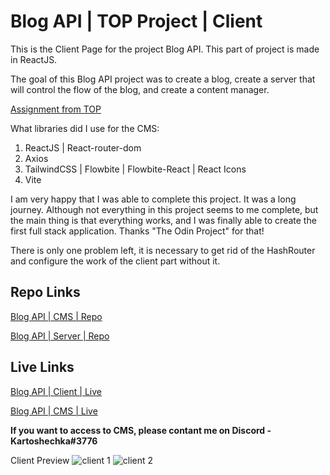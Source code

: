 # Blog API | TOP Project | Client

This is the Client Page for the project Blog API.
This part of project is made in ReactJS.

The goal of this Blog API project was to create a blog, create a server that will control the flow of the blog, and create a content manager.

[Assignment from TOP](https://www.theodinproject.com/lessons/nodejs-blog-api)

What libraries did I use for the CMS:

1. ReactJS | React-router-dom
2. Axios
3. TailwindCSS | Flowbite | Flowbite-React | React Icons
4. Vite

I am very happy that I was able to complete this project. It was a long journey. Although not everything in this project seems to me complete, but the main thing is that everything works, and I was finally able to create the first full stack application. Thanks "The Odin Project" for that!

There is only one problem left, it is necessary to get rid of the HashRouter and configure the work of the client part without it.

## Repo Links

[Blog API | CMS | Repo](https://github.com/Kartohan/Blog-API-TOP-CMS)<br/>

[Blog API | Server | Repo](https://github.com/Kartohan/Blog-API-TOP-Server)<br/>

## Live Links

[Blog API | Client | Live](https://blog-api-top-client-production.up.railway.app)<br/>

[Blog API | CMS | Live](https://blog-api-top-cms-production.up.railway.app)<br/>

**If you want to access to CMS, please contant me on Discord - Kartoshechka#3776**

Client Preview
![client 1](https://user-images.githubusercontent.com/99285514/207178752-562e3ef7-e7da-4788-8994-ba419b2a2a40.png)
![client 2](https://user-images.githubusercontent.com/99285514/207178778-8531bae3-301b-42e0-a1d9-88c28bba2ed5.png)

